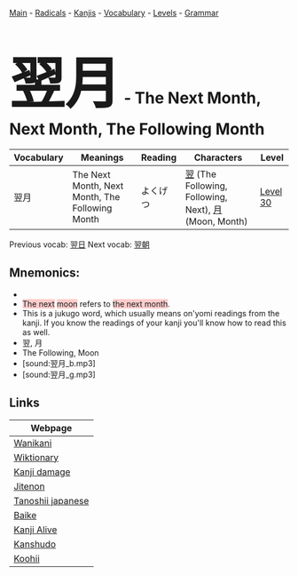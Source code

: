 <style> bigfont {font-size: 100px}</style>
[Main](../README.md) -
[Radicals](../radicals.md) -
[Kanjis](../kanjis.md) -
[Vocabulary](../vocabulary.md) -
[Levels](../levels.md) -
[Grammar](../grammar.md)
# <bigfont> 翌月</bigfont> - The Next Month, Next Month, The Following Month 

| Vocabulary | Meanings | Reading | Characters | Level |
| --- | --- | --- | --- | --- |
| 翌月 | The Next Month, Next Month, The Following Month | よくげつ |  [翌](../kanjis/翌.md) (The Following, Following, Next), [月](../kanjis/月.md) (Moon, Month) | [Level 30](../levels/wk_level30.md) |

Previous vocab: [翌日](翌日.md) Next vocab: [翌朝](翌朝.md) 

## Mnemonics:

* 
* <span style="background-color:#ffcccb"> The next</span> <span style="background-color:#ffcccb"> moon</span> refers to <span style="background-color:#ffcccb"> the next month</span>.
* This is a jukugo word, which usually means on'yomi readings from the kanji. If you know the readings of your kanji you'll know how to read this as well.
* 翌, 月
* The Following, Moon
* [sound:翌月_b.mp3]
* [sound:翌月_g.mp3]


## Links 

| Webpage |
| --- |
| [Wanikani          ](https://www.wanikani.com/kanji/翌月) |
| [Wiktionary        ](https://en.wiktionary.org/wiki/翌月) |
| [Kanji damage      ](http://www.kanjidamage.com/kanji/search?utf8=✓&q=翌月) |
| [Jitenon           ](https://jitenon.com/kanji/翌月) |
| [Tanoshii japanese ](https://www.tanoshiijapanese.com/dictionary/kanji.cfm?k=翌月) |
| [Baike             ](https://baike.baidu.com/item/翌月) |
| [Kanji Alive       ](https://app.kanjialive.com/翌月) |
| [Kanshudo          ](https://www.kanshudo.com/searchmn?q=翌月) |
| [Koohii            ](https://kanji.koohii.com/study/kanji/翌月) |
